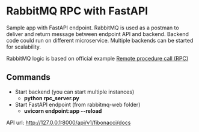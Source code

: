 # RabbitMQ RPC with FastAPI

Sample app with FastAPI endpoint. RabbitMQ is used as a postman to deliver and return message between endpoint API and backend. Backend code could run on different microservice. Multiple backends can be started for scalability.

RabbitMQ logic is based on official example [Remote procedure call (RPC)](https://www.rabbitmq.com/tutorials/tutorial-six-python.html)

## Commands

* Start backend (you can start multiple instances)
  * **python rpc_server.py**
* Start FastAPI endpoint (from rabbitmq-web folder)
  * **uvicorn endpoint:app --reload**


API url: http://127.0.0.1:8000/api/v1/fibonacci/docs
